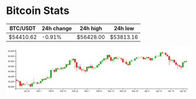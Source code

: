 # Bitcoin Stats

BTC/USDT|24h change|24h high|24h low|
|---|---|---|---|
|$54410.62|-0.91%|$56428.00|$53813.16|

<img src="./chart.svg">
